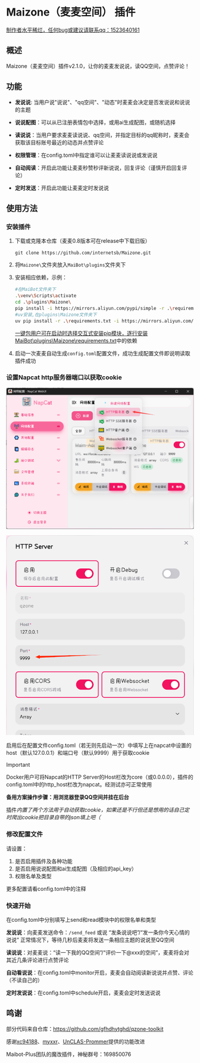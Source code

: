 # Maizone（麦麦空间） 插件

<u>制作者水平稀烂，任何bug或建议请联系qq：1523640161</u>

## 概述
Maizone（麦麦空间）插件v2.1.0，让你的麦麦发说说，读QQ空间，点赞评论！

## 功能
- **发说说**: 当用户说"说说"、"qq空间"、"动态"时麦麦会决定是否发说说和说说的主题

- **说说配图**：可以从已注册表情包中选择，或用ai生成配图，或随机选择

- **读说说**：当用户要求麦麦读说说、qq空间，并指定目标的qq昵称时，麦麦会获取该目标账号最近的动态并点赞评论

- **权限管理**：在config.toml中指定谁可以让麦麦读说说或发说说

- **自动阅读**：开启此功能让麦麦秒赞秒评新说说，回复评论（谨慎开启回复评论）

- **定时发送**：开启此功能让麦麦定时发说说

## 使用方法
### 安装插件

1. 下载或克隆本仓库（麦麦0.8版本可在release中下载旧版）

   ```
   git clone https://github.com/internetsb/Maizone.git
   ```

2. 将`Maizone\`文件夹放入`MaiBot\plugins`文件夹下

3. 安装相应依赖，示例：

   ```bash
   #在MaiBot文件夹下
   .\venv\Scripts\activate
   cd .\plugins\Maizone\
   pip install -i https://mirrors.aliyun.com/pypi/simple -r .\requirements.txt --upgrade
   #uv安装,在plugins\Maizone文件夹下
   uv pip install -r .\requirements.txt -i https://mirrors.aliyun.com/pypi/simple --upgrade
   ```

   <u>一键包用户可在启动时选择交互式安装pip模块，逐行安装MaiBot\plugins\Maizone\requirements.txt</u>中的依赖

4. 启动一次麦麦自动生成`config.toml`配置文件，成功生成配置文件即说明读取插件成功

### 设置Napcat http服务器端口以获取cookie

![](images/done_napcat1.png)

![](images/done_napcat2.png)

启用后在配置文件config.toml（若无则先启动一次）中填写上在napcat中设置的host（默认127.0.0.1）和端口号（默认9999）用于获取cookie

> [!IMPORTANT]
>
> Docker用户可将Napcat的HTTP Server的Host栏改为core（或0.0.0.0），插件的config.toml中的http_host栏改为napcat。经测试亦可正常使用

**备用方案操作步骤：用浏览器登录QQ空间并挂在后台**

插件*内置了两个方法用于自动获取cookie，如果还是不行但还是想用的话自己定时爬出cookie把目录自带的json填上吧（*

### 修改配置文件
请设置：
1. 是否启用插件及各种功能
2. 是否启用说说配图和ai生成配图（及相应的api_key）
3. 权限名单及类型

更多配置请看config.toml中的注释

### 快速开始
在config.toml中分别填写上send和read模块中的权限名单和类型

**发说说**：向麦麦发送命令：`/send_feed` 或说 “发条说说吧”/“发一条你今天心情的说说” 正常情况下，等待几秒后麦麦将发送一条相应主题的说说至QQ空间

**读说说**：对麦麦说：“读一下我的QQ空间”/“评价一下@xxx的空间”，麦麦将会对其近几条评论进行点赞评论

**自动看说说**：在config.toml中monitor开启，麦麦会自动阅读新说说并点赞、评论（不读自己的）

**定时发说说**：在config.toml中schedule开启，麦麦会定时发送说说

## 鸣谢

部分代码来自仓库：https://github.com/gfhdhytghd/qzone-toolkit

感谢[xc94188](https://github.com/xc94188)、[myxxr](https://github.com/myxxr)、[UnCLAS-Prommer](https://github.com/UnCLAS-Prommer)提供的功能改进

Maibot-Plus团队的魔改插件，神秘群号：169850076

